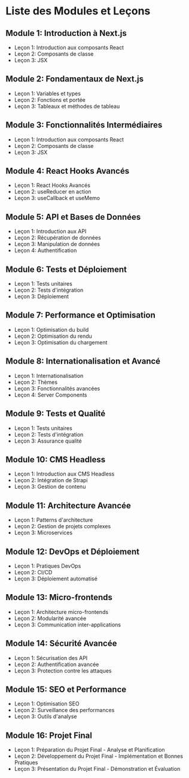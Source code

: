 # Liste des Modules et Leçons

## Module 1: Introduction à Next.js
- Leçon 1: Introduction aux composants React
- Leçon 2: Composants de classe
- Leçon 3: JSX

## Module 2: Fondamentaux de Next.js
- Leçon 1: Variables et types
- Leçon 2: Fonctions et portée
- Leçon 3: Tableaux et méthodes de tableau

## Module 3: Fonctionnalités Intermédiaires
- Leçon 1: Introduction aux composants React
- Leçon 2: Composants de classe
- Leçon 3: JSX

## Module 4: React Hooks Avancés
- Leçon 1: React Hooks Avancés
- Leçon 2: useReducer en action
- Leçon 3: useCallback et useMemo

## Module 5: API et Bases de Données
- Leçon 1: Introduction aux API
- Leçon 2: Récupération de données
- Leçon 3: Manipulation de données
- Leçon 4: Authentification

## Module 6: Tests et Déploiement
- Leçon 1: Tests unitaires
- Leçon 2: Tests d'intégration
- Leçon 3: Déploiement

## Module 7: Performance et Optimisation
- Leçon 1: Optimisation du build
- Leçon 2: Optimisation du rendu
- Leçon 3: Optimisation du chargement

## Module 8: Internationalisation et Avancé
- Leçon 1: Internationalisation
- Leçon 2: Thèmes
- Leçon 3: Fonctionnalités avancées
- Leçon 4: Server Components

## Module 9: Tests et Qualité
- Leçon 1: Tests unitaires
- Leçon 2: Tests d'intégration
- Leçon 3: Assurance qualité

## Module 10: CMS Headless
- Leçon 1: Introduction aux CMS Headless
- Leçon 2: Intégration de Strapi
- Leçon 3: Gestion de contenu

## Module 11: Architecture Avancée
- Leçon 1: Patterns d'architecture
- Leçon 2: Gestion de projets complexes
- Leçon 3: Microservices

## Module 12: DevOps et Déploiement
- Leçon 1: Pratiques DevOps
- Leçon 2: CI/CD
- Leçon 3: Déploiement automatisé

## Module 13: Micro-frontends
- Leçon 1: Architecture micro-frontends
- Leçon 2: Modularité avancée
- Leçon 3: Communication inter-applications

## Module 14: Sécurité Avancée
- Leçon 1: Sécurisation des API
- Leçon 2: Authentification avancée
- Leçon 3: Protection contre les attaques

## Module 15: SEO et Performance
- Leçon 1: Optimisation SEO
- Leçon 2: Surveillance des performances
- Leçon 3: Outils d'analyse

## Module 16: Projet Final
- Leçon 1: Préparation du Projet Final - Analyse et Planification
- Leçon 2: Développement du Projet Final - Implémentation et Bonnes Pratiques
- Leçon 3: Présentation du Projet Final - Démonstration et Évaluation



